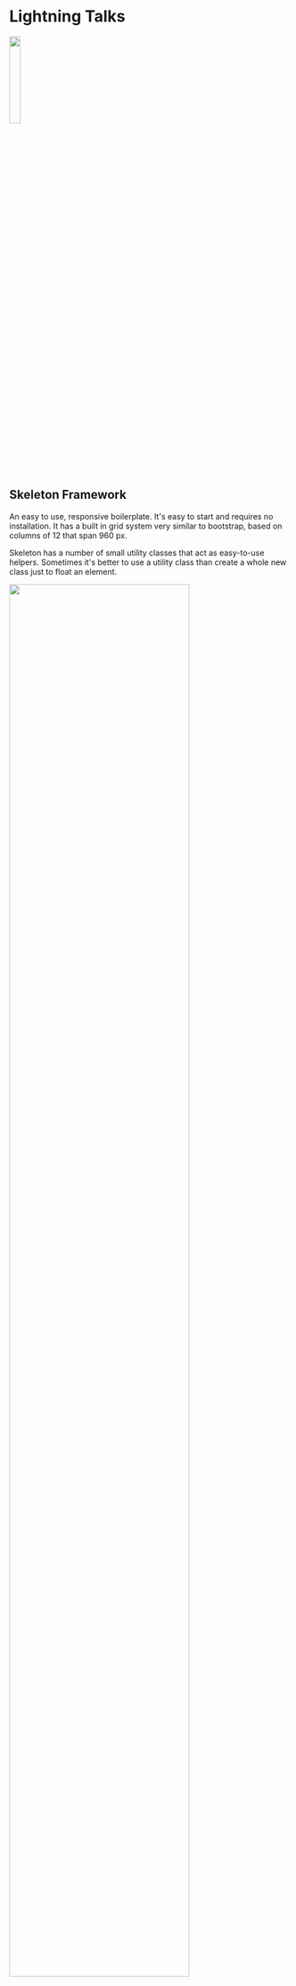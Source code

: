 
#  Lightning Talks

<img src="http://i.imgur.com/QcRSowW.png" width="20%">

## Skeleton Framework

An easy to use, responsive boilerplate. It's easy to start and requires no installation. 
It has a built in grid system very similar to bootstrap, based on columns of 12 that span 960 px.

Skeleton has a number of small utility classes that act as easy-to-use helpers. Sometimes it's better to use a utility class than create a whole new class just to float an element.

<img src="http://i.imgur.com/jh0oFA2.png" width="80%">


## Media Queries

Skeleton uses media queries to serve its scalable grid, but also has a list of queries for convenience of styling your site across devices. The queries are mobile-first, meaning they target min-width. Mobile-first queries are how Skeleton's grid is built and is the preferrable method of organizing CSS. It means all styles outside of a query apply to all devices, then larger devices are targeted for enhancement. This prevents small devices from having to parse tons of unused CSS. The sizes for the queries are:

